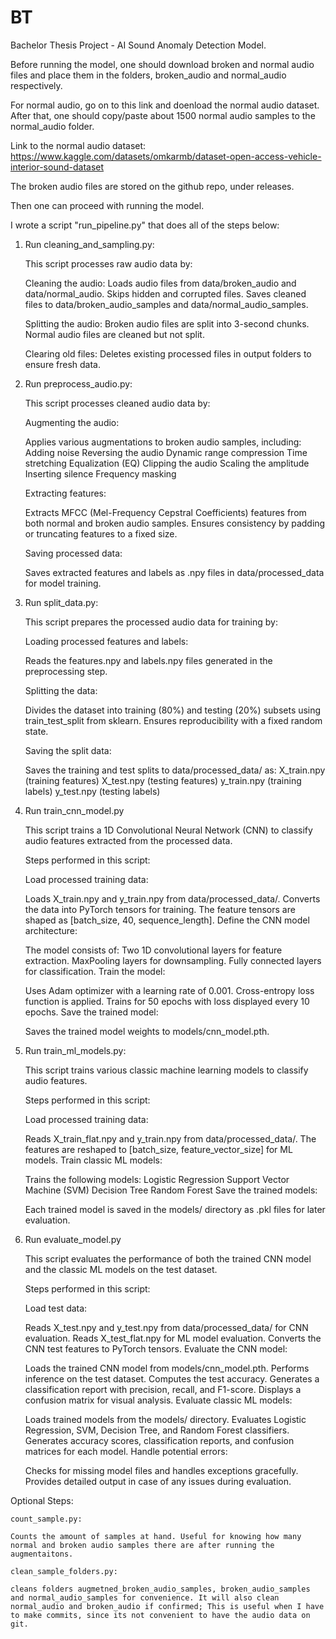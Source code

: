 # BT
Bachelor Thesis Project - AI Sound Anomaly Detection Model.

Before running the model, one should download broken and normal audio files and place them in the folders, broken_audio and normal_audio respectively.

For normal audio, go on to this link and doenload the normal audio dataset. After that, one should copy/paste about 1500 normal audio samples to the normal_audio folder. 

Link to the normal audio dataset: https://www.kaggle.com/datasets/omkarmb/dataset-open-access-vehicle-interior-sound-dataset

The broken audio files are stored on the github repo, under releases.

Then one can proceed with running the model.

I wrote a script "run_pipeline.py" that does all of the steps below:


1. Run cleaning_and_sampling.py:
    
    This script processes raw audio data by:
    
    Cleaning the audio:
    Loads audio files from data/broken_audio and data/normal_audio.
    Skips hidden and corrupted files.
    Saves cleaned files to data/broken_audio_samples and data/normal_audio_samples.
    
    Splitting the audio:
    Broken audio files are split into 3-second chunks.
    Normal audio files are cleaned but not split.
    
    Clearing old files:
    Deletes existing processed files in output folders to ensure fresh data.

2. Run preprocess_audio.py:
    
    This script processes cleaned audio data by:

    Augmenting the audio:

    Applies various augmentations to broken audio samples, including:
    Adding noise
    Reversing the audio
    Dynamic range compression
    Time stretching
    Equalization (EQ)
    Clipping the audio
    Scaling the amplitude
    Inserting silence
    Frequency masking

    Extracting features:

    Extracts MFCC (Mel-Frequency Cepstral Coefficients) features from both normal and broken audio samples.
    Ensures consistency by padding or truncating features to a fixed size.
    
    Saving processed data:

    Saves extracted features and labels as .npy files in data/processed_data for model training.

3. Run split_data.py:
    
    This script prepares the processed audio data for training by:

    Loading processed features and labels:

    Reads the features.npy and labels.npy files generated in the preprocessing step.
    
    Splitting the data:

    Divides the dataset into training (80%) and testing (20%) subsets using train_test_split from sklearn.
    Ensures reproducibility with a fixed random state.
    
    Saving the split data:

    Saves the training and test splits to data/processed_data/ as:
        X_train.npy (training features)
        X_test.npy (testing features)
        y_train.npy (training labels)
        y_test.npy (testing labels)

4. Run train_cnn_model.py
    
    This script trains a 1D Convolutional Neural Network (CNN) to classify audio features extracted from the processed data.

    Steps performed in this script:

    Load processed training data:

    Loads X_train.npy and y_train.npy from data/processed_data/.
    Converts the data into PyTorch tensors for training.
    The feature tensors are shaped as [batch_size, 40, sequence_length].
    Define the CNN model architecture:

    The model consists of:
    Two 1D convolutional layers for feature extraction.
    MaxPooling layers for downsampling.
    Fully connected layers for classification.
    Train the model:

    Uses Adam optimizer with a learning rate of 0.001.
    Cross-entropy loss function is applied.
    Trains for 50 epochs with loss displayed every 10 epochs.
    Save the trained model:

    Saves the trained model weights to models/cnn_model.pth.


5. Run train_ml_models.py:

    This script trains various classic machine learning models to classify audio features.

    Steps performed in this script:

    Load processed training data:

    Reads X_train_flat.npy and y_train.npy from data/processed_data/.
    The features are reshaped to [batch_size, feature_vector_size] for ML models.
    Train classic ML models:

    Trains the following models:
    Logistic Regression
    Support Vector Machine (SVM)
    Decision Tree
    Random Forest
    Save the trained models:

    Each trained model is saved in the models/ directory as .pkl files for later evaluation.

6. Run evaluate_model.py
    
    This script evaluates the performance of both the trained CNN model and the classic ML models on the test dataset.

    Steps performed in this script:

    Load test data:

    Reads X_test.npy and y_test.npy from data/processed_data/ for CNN evaluation.
    Reads X_test_flat.npy for ML model evaluation.
    Converts the CNN test features to PyTorch tensors.
    Evaluate the CNN model:

    Loads the trained CNN model from models/cnn_model.pth.
    Performs inference on the test dataset.
    Computes the test accuracy.
    Generates a classification report with precision, recall, and F1-score.
    Displays a confusion matrix for visual analysis.
    Evaluate classic ML models:

    Loads trained models from the models/ directory.
    Evaluates Logistic Regression, SVM, Decision Tree, and Random Forest classifiers.
    Generates accuracy scores, classification reports, and confusion matrices for each model.
    Handle potential errors:

    Checks for missing model files and handles exceptions gracefully.
    Provides detailed output in case of any issues during evaluation.

Optional Steps:
    
    count_sample.py:

    Counts the amount of samples at hand. Useful for knowing how many normal and broken audio samples there are after running the augmentaitons.
    
    clean_sample_folders.py:

    cleans folders augmetned_broken_audio_samples, broken_audio_samples and normal_audio_samples for convenience. It will also clean normal_audio and broken_audio if confirmed; This is useful when I have to make commits, since its not convenient to have the audio data on git.